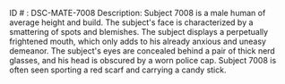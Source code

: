 ID # : DSC-MATE-7008
Description: Subject 7008 is a male human of average height and build. The subject's face is characterized by a smattering of spots and blemishes. The subject displays a perpetually frightened mouth, which only adds to his already anxious and uneasy demeanor. The subject's eyes are concealed behind a pair of thick nerd glasses, and his head is obscured by a worn police cap. Subject 7008 is often seen sporting a red scarf and carrying a candy stick.